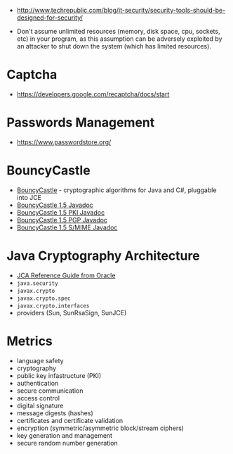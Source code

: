 - http://www.techrepublic.com/blog/it-security/security-tools-should-be-designed-for-security/

- Don't assume unlimited resources (memory, disk space, cpu, sockets, etc) in your program, as this assumption can be adversely exploited by an attacker to shut down the system (which has limited resources).

# Captcha
- https://developers.google.com/recaptcha/docs/start

# Passwords Management
- https://www.passwordstore.org/

# BouncyCastle
- [BouncyCastle](http://bouncycastle.org/) - cryptographic algorithms for Java and C#, pluggable into JCE
- [BouncyCastle 1.5 Javadoc](http://bouncycastle.org/docs/docs1.5on/index.html)
- [BouncyCastle 1.5 PKI Javadoc](http://bouncycastle.org/docs/pkixdocs1.5on/index.html)
- [BouncyCastle 1.5 PGP Javadoc](http://bouncycastle.org/docs/pgdocs1.5on/index.html)
- [BouncyCastle 1.5 S/MIME Javadoc](http://bouncycastle.org/docs/mdocs1.5on/index.html)

# Java Cryptography Architecture
- [JCA Reference Guide from Oracle](http://docs.oracle.com/javase/8/docs/technotes/guides/security/crypto/CryptoSpec.html)
- `java.security`
- `javax.crypto`
- `javax.crypto.spec`
- `javax.crypto.interfaces`
- providers (Sun, SunRsaSign, SunJCE)

# Metrics
- language safety
- cryptography
- public key infastructure (PKI)
- authentication
- secure communication
- access control
- digital signature
- message digests (hashes)
- certificates and certificate validation
- encryption (symmetric/asymmetric block/stream ciphers)
- key generation and management
- secure random number generation
